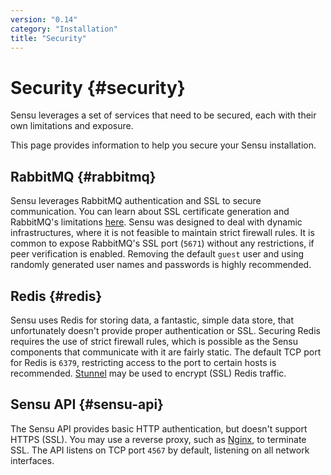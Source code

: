 ```yaml
---
version: "0.14"
category: "Installation"
title: "Security"
---
```


# Security {#security}

Sensu leverages a set of services that need to be secured, each with
their own limitations and exposure.

This page provides information to help you secure your Sensu
installation.

## RabbitMQ {#rabbitmq}

Sensu leverages RabbitMQ authentication and SSL to secure
communication. You can learn about SSL certificate generation and
RabbitMQ's limitations [here](certificates). Sensu was designed to
deal with dynamic infrastructures, where it is not feasible to
maintain strict firewall rules. It is common to expose RabbitMQ's SSL
port (`5671`) without any restrictions, if peer verification is
enabled. Removing the default `guest` user and using randomly
generated user names and passwords is highly recommended.

## Redis {#redis}

Sensu uses Redis for storing data, a fantastic, simple data store,
that unfortunately doesn't provide proper authentication or SSL.
Securing Redis requires the use of strict firewall rules, which is
possible as the Sensu components that communicate with it are fairly
static. The default TCP port for Redis is `6379`, restricting access
to the port to certain hosts is recommended.
[Stunnel](http://www.stunnel.org) may be used to encrypt (SSL) Redis
traffic.

## Sensu API {#sensu-api}

The Sensu API provides basic HTTP authentication, but doesn't support
HTTPS (SSL). You may use a reverse proxy, such as
[Nginx](http://nginx.org/en/), to terminate SSL. The API listens on
TCP port `4567` by default, listening on all network interfaces.
